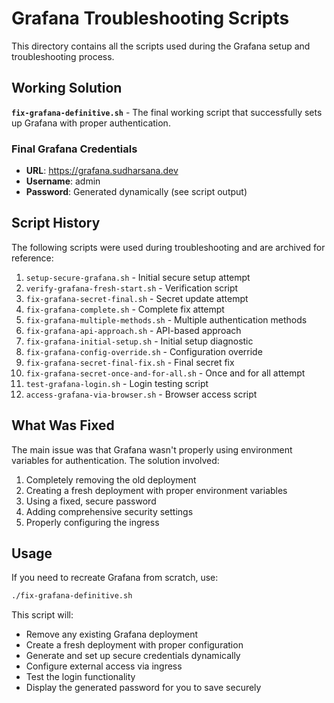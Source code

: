 # Grafana Troubleshooting Scripts

This directory contains all the scripts used during the Grafana setup and troubleshooting process.

## Working Solution

**`fix-grafana-definitive.sh`** - The final working script that successfully sets up Grafana with proper authentication.

### Final Grafana Credentials
- **URL**: https://grafana.sudharsana.dev
- **Username**: admin
- **Password**: Generated dynamically (see script output)

## Script History

The following scripts were used during troubleshooting and are archived for reference:

1. `setup-secure-grafana.sh` - Initial secure setup attempt
2. `verify-grafana-fresh-start.sh` - Verification script
3. `fix-grafana-secret-final.sh` - Secret update attempt
4. `fix-grafana-complete.sh` - Complete fix attempt
5. `fix-grafana-multiple-methods.sh` - Multiple authentication methods
6. `fix-grafana-api-approach.sh` - API-based approach
7. `fix-grafana-initial-setup.sh` - Initial setup diagnostic
8. `fix-grafana-config-override.sh` - Configuration override
9. `fix-grafana-secret-final-fix.sh` - Final secret fix
10. `fix-grafana-secret-once-and-for-all.sh` - Once and for all attempt
11. `test-grafana-login.sh` - Login testing script
12. `access-grafana-via-browser.sh` - Browser access script

## What Was Fixed

The main issue was that Grafana wasn't properly using environment variables for authentication. The solution involved:

1. Completely removing the old deployment
2. Creating a fresh deployment with proper environment variables
3. Using a fixed, secure password
4. Adding comprehensive security settings
5. Properly configuring the ingress

## Usage

If you need to recreate Grafana from scratch, use:
```bash
./fix-grafana-definitive.sh
```

This script will:
- Remove any existing Grafana deployment
- Create a fresh deployment with proper configuration
- Generate and set up secure credentials dynamically
- Configure external access via ingress
- Test the login functionality
- Display the generated password for you to save securely
